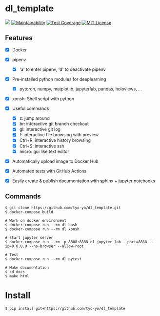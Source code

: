 # dl_template

![](https://github.com/tyo-yo/dl_template/workflows/Build%20and%20Test/badge.svg) [![Maintainability](https://api.codeclimate.com/v1/badges/5e23e4bf99dafa1ad824/maintainability)](https://codeclimate.com/github/tyo-yo/dl_template/maintainability) [![Test Coverage](https://api.codeclimate.com/v1/badges/5e23e4bf99dafa1ad824/test_coverage)](https://codeclimate.com/github/tyo-yo/dl_template/test_coverage) [![MIT License](http://img.shields.io/badge/license-MIT-blue.svg?style=flat)](LICENSE)



## Features

-   [x] Docker
-   [x] pipenv
    -   [x] 'a' to enter pipenv, 'd' to deactivate pipenv
-   [x] Pre-installed python modules for deeplearning
    -   [x] pytorch, numpy, matplotlib, jupyterlab, pandas, holoviews, ...
-   [x] xonsh: Shell script with python
-   [x] Useful commands
    -   [x] z: jump around
    -   [x] br: interactive git branch checkout
    -   [x] gl: interactive git log
    -   [x] f: interactive file browsing with preview
    -   [x] Ctrl+R: interactive history browsing
    -   [x] Ctrl+S: interactive ssh
    -   [x] micro: gui like text editor
-   [x] Automatically upload image to Docker Hub
-   [x] Automated tests with GitHub Actions
-   [x] Easily create & publish documentation with sphinx + jupyter notebooks



## Commands

```shell
$ git clone https://github.com/tyo-yo/dl_template.git
$ docker-compose build

# Work on docker environment
$ docker-compose run --rm dl bash
$ docker-compose run --rm dl xonsh

# Start jupyter server
$ docker-compose run --rm -p 8888:8888 dl jupyter lab --port=8888 --ip=0.0.0.0 --no-browser --allow-root

# Test
$ docker-compose run --rm dl pytest

# Make documentation
$ cd docs
$ make html
```



# Install

```shell
$ pip install git+https://github.com/tyo-yo/dl_template
```
